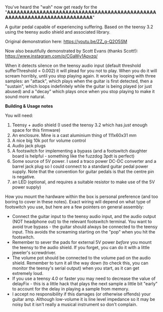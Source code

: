 You've heard the "wah" now get ready for the "**AAAAAAAAAAAAAAAAAAAAAAAAAAAAAAAAAAAAAAAAAAAAAAAAAAAAAAAAAAAAAAAAAAAAAAAAA**"

A guitar pedal capable of experiencing suffering. Based on the teensy 3.2 using the teensy audio shield and associated library.

Original demonstration here: https://youtu.be/ZZ_g-Q2O5SM

Now also beautifully demonstrated by Scott Evans (thanks Scott!): https://www.instagram.com/p/CGaWy1Apvzq/

When it detects silence on the teensy audio input (default threshold sufferThreshold = 0.002) it will plead for you not to play. When you do it will scream horribly, until you stop playing again. It works by looping with three samples: an "attack", which plays when the guitar is first detected, then a "sustain", which loops indefinitely while the guitar is being played (or just abused) and a "decay" which plays once when you stop playing to make it sound more natural.

**Building & Usage notes**

You will need:
1) Teensy + audio shield (I used the teensy 3.2 which has *just* enough space for this firmware)
2) An enclosure. Mine is a cast aluminium thing of 111x60x31 mm
3) A nice big 10k pot for volume control
4) Audio jack plugs
5) A footswitch for implementing a bypass (and a footswitch daughter board is helpful - something like the fuzzdog 3pdt is perfect)
6) Some source of 5V power. I used a traco power DC-DC converter and a barrel jack plug so I could connect to a standard guitar pedal power supply. Note that the convention for guitar pedals is that the centre pin is negative.
7) an LED (optional, and requires a suitable resistor to make use of the 5V power supply)

How you mount the hardware within the box is personal preference (and too boring to cover in these notes). Exact wiring will depend on what type of footswitch you use, but here are a few pointers on general assembly:

* Connect the guitar input to the teensy audio input, and the audio output (NOT headphone out) to the relevant footswitch terminal. You want to avoid true bypass - the guitar should always be connected to the teensy input. This avoids the screaming starting on the "pop" when you hit the footswitch.
* Remember to sever the pads for external 5V power *before* you mount the teensy to the audio shield. If you forget, you can do it with a little jeweler's screwdriver.
* The volume pot should be connected to the volume pad on the audio shield. Remember to turn it all the way down (to check this, you can monitor the teensy's serial output) when you start, as it can get extremely loud.
* If you use a teensy 4.0 or faster you may need to decrease the value of delayFix - this is a little hack that plays the next sample a little bit "early" to account for the delay in playing a sample from memory.
* I accept no responsibility if this damages (or otherwise offends) your guitar amp. Although low-volume it is line level impedance so it may be noisy but it isn't really a musical instrument so don't complain.


